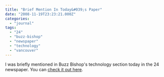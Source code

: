 ```yaml
---
title: "Brief Mention In Today&#039;s Paper"
date: "2008-11-19T23:23:21.000Z"
categories: 
  - "journal"
tags: 
  - "24"
  - "buzz-bishop"
  - "newspaper"
  - "technology"
  - "vancouver"
---
```


I was briefly mentioned in Buzz Bishop's technology section today in the 24 newspaper. You can [check it out here](http://farm4.static.flickr.com/3185/3043894027_b2efa51b8a.jpg?v=0).
